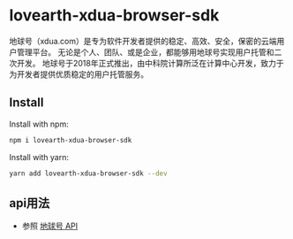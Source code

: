 <h1 >lovearth-xdua-browser-sdk</h1>
<p>
  地球号（xdua.com）是专为软件开发者提供的稳定、高效、安全，保密的云端用户管理平台。 无论是个人、团队、或是企业，都能够用地球号实现用户托管和二次开发。 地球号于2018年正式推出，由中科院计算所泛在计算中心开发，致力于为开发者提供优质稳定的用户托管服务。
</p>
<h2>Install</h2>

Install with npm:

```bash
npm i lovearth-xdua-browser-sdk
```

Install with yarn:

```bash
yarn add lovearth-xdua-browser-sdk --dev
```

<h2>api用法</h2>

- 参照 [地球号 API](http://doc.xdua.com)
